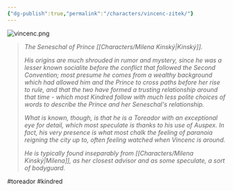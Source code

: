 ```yaml
---
{"dg-publish":true,"permalink":"/characters/vincenc-zitek/"}
---
```


![vincenc.png](/img/user/Images/vincenc.png)

> *The Seneschal of Prince [[Characters/Milena Kinský\|Kinský]].*
> 
> *His origins are much shrouded in rumor and mystery, since he was a lesser known socialite before the conflict that followed the Second Convention; most presume he comes from a wealthy background which had allowed him and the Prince to cross paths before her rise to rule, and that the two have formed a trusting relationship around that time - which most Kindred follow with much less polite choices of words to describe the Prince and her Seneschal's relationship.*
> 
> *What is known, though, is that he is a Toreador with an exceptional eye for detail, which most speculate is thanks to his use of Auspex. In fact, his very presence is what most chalk the feeling of paranoia reigning the city up to, often feeling watched when Vincenc is around.*
> 
> *He is typically found inseparably from [[Characters/Milena Kinský\|Milena]], as her closest advisor and as some speculate, a sort of bodyguard.*

#toreador #kindred